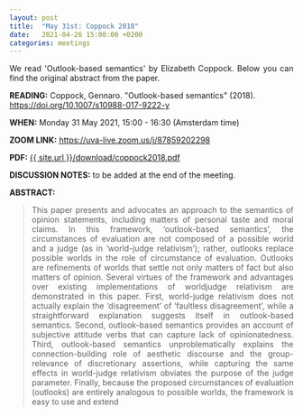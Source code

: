```yaml
---
layout: post
title:  "May 31st: Coppock 2018" 
date:   2021-04-26 15:00:00 +0200
categories: meetings
---
```


<p style="text-align: justify;">
We read 'Outlook-based semantics'  by Elizabeth Coppock. Below you can find the original abstract from the paper.

</p>

<b> READING:</b> Coppock, Gennaro. "Outlook-based semantics" (2018).
<a href="https://doi.org/10.1007/s10988-017-9222-y"  target="_blank" rel="noopener noreferrer"> https://doi.org/10.1007/s10988-017-9222-y </a>

<b> WHEN:</b>  Monday 31 May 2021, 15:00 - 16:30 (Amsterdam time)

<b> ZOOM LINK:</b> <a href="https://uva-live.zoom.us/j/87859202298"  target="_blank" rel="noopener noreferrer">https://uva-live.zoom.us/j/87859202298</a>

<b> PDF:</b>  <a href="{{ site.url }}/download/coppock2018.pdf"  target="_blank" rel="noopener noreferrer">{{ site.url }}/download/coppock2018.pdf</a>

<b> DISCUSSION NOTES:</b> to be added at the end of the meeting. 

<b> ABSTRACT: </b>

<blockquote>
<p style="text-align: justify;">
This paper presents and advocates an approach to the semantics of opinion
statements, including matters of personal taste and moral claims. In this framework,
‘outlook-based semantics’, the circumstances of evaluation are not composed of a
possible world and a judge (as in ‘world-judge relativism’); rather, outlooks replace
possible worlds in the role of circumstance of evaluation. Outlooks are refinements
of worlds that settle not only matters of fact but also matters of opinion. Several
virtues of the framework and advantages over existing implementations of worldjudge relativism are demonstrated in this paper. First, world-judge relativism does not
actually explain the ‘disagreement’ of ‘faultless disagreement’, while a straightforward explanation suggests itself in outlook-based semantics. Second, outlook-based
semantics provides an account of subjective attitude verbs that can capture lack
of opinionatedness. Third, outlook-based semantics unproblematically explains the
connection-building role of aesthetic discourse and the group-relevance of discretionary assertions, while capturing the same effects in world-judge relativism obviates
the purpose of the judge parameter. Finally, because the proposed circumstances of
evaluation (outlooks) are entirely analogous to possible worlds, the framework is easy
to use and extend
</p>


</blockquote>
